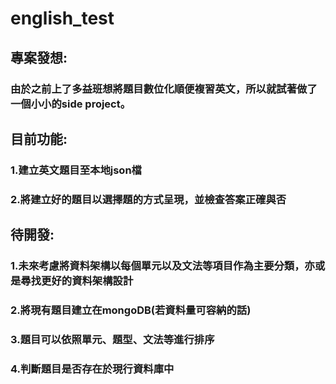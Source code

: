 # english_test
## 專案發想:
### 由於之前上了多益班想將題目數位化順便複習英文，所以就試著做了一個小小的side project。

## 目前功能:
### 1.建立英文題目至本地json檔
### 2.將建立好的題目以選擇題的方式呈現，並檢查答案正確與否

## 待開發:
### 1.未來考慮將資料架構以每個單元以及文法等項目作為主要分類，亦或是尋找更好的資料架構設計
### 2.將現有題目建立在mongoDB(若資料量可容納的話)
### 3.題目可以依照單元、題型、文法等進行排序
### 4.判斷題目是否存在於現行資料庫中
